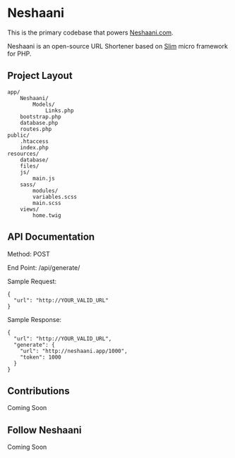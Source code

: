 # Neshaani

This is the primary codebase that powers [Neshaani.com](https://www.neshaani.com). 

Neshaani is an open-source URL Shortener based on [Slim](http://www.slimframework.com/) micro framework for PHP.

## Project Layout
```
app/
	Neshaani/
		Models/
			Links.php
	bootstrap.php
	database.php
	routes.php
public/
	.htaccess
	index.php
resources/
	database/
	files/
	js/
		main.js
	sass/
		modules/
		variables.scss
		main.scss
	views/
		home.twig
```

## API Documentation
Method: POST

End Point: /api/generate/


Sample Request:
```
{
  "url": "http://YOUR_VALID_URL"
}
```

Sample Response:
```
{
  "url": "http://YOUR_VALID_URL",
  "generate": {
    "url": "http://neshaani.app/1000",
    "token": 1000
  }
}
```

## Contributions
Coming Soon

## Follow Neshaani
Coming Soon